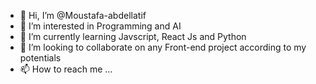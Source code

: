 - 👋 Hi, I’m @Moustafa-abdellatif
- 👀 I’m interested in Programming and AI
- 🌱 I’m currently learning Javscript, React Js and Python
- 💞️ I’m looking to collaborate on any Front-end project according to my potentials 
- 📫 How to reach me ...

<!---
Moustafa-abdellatif/Moustafa-abdellatif is a ✨ special ✨ repository because its `README.md` (this file) appears on your GitHub profile.
You can click the Preview link to take a look at your changes.
--->
